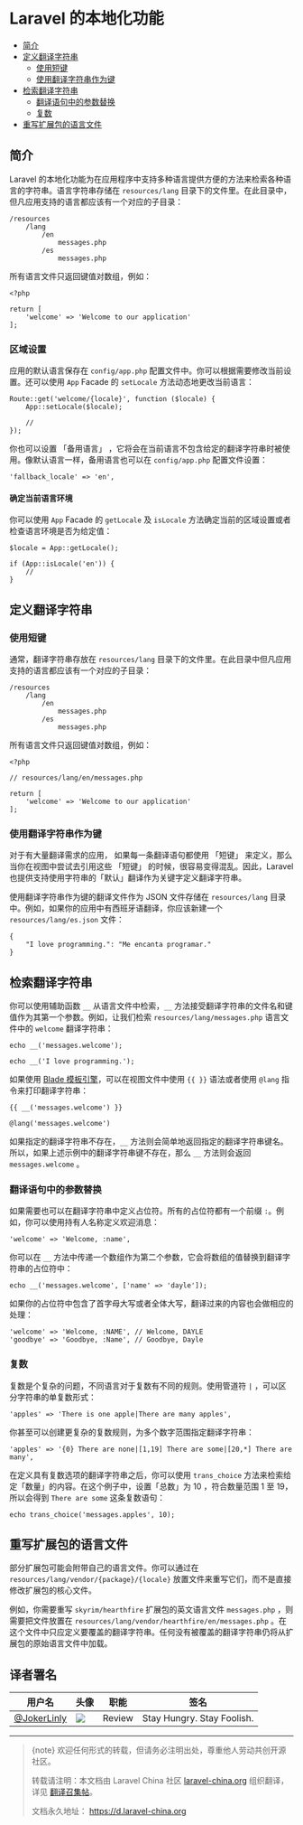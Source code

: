 # Laravel 的本地化功能

- [简介](#introduction)
- [定义翻译字符串](#defining-translation-strings)
    - [使用短键](#using-short-keys)
    - [使用翻译字符串作为键](#using-translation-strings-as-keys)
- [检索翻译字符串](#retrieving-translation-strings)
    - [翻译语句中的参数替换](#replacing-parameters-in-translation-strings)
    - [复数](#pluralization)
- [重写扩展包的语言文件](#overriding-package-language-files)

<a name="introduction"></a>
## 简介

Laravel 的本地化功能为在应用程序中支持多种语言提供方便的方法来检索各种语言的字符串。语言字符串存储在 `resources/lang` 目录下的文件里。在此目录中，但凡应用支持的语言都应该有一个对应的子目录：

    /resources
        /lang
            /en
                messages.php
            /es
                messages.php

所有语言文件只返回键值对数组，例如：

    <?php

    return [
        'welcome' => 'Welcome to our application'
    ];

### 区域设置

应用的默认语言保存在 `config/app.php` 配置文件中。你可以根据需要修改当前设置。还可以使用 `App` Facade 的 `setLocale` 方法动态地更改当前语言：

    Route::get('welcome/{locale}', function ($locale) {
        App::setLocale($locale);

        //
    });

你也可以设置 「备用语言」 ，它将会在当前语言不包含给定的翻译字符串时被使用。像默认语言一样，备用语言也可以在 `config/app.php` 配置文件设置：

    'fallback_locale' => 'en',

#### 确定当前语言环境

你可以使用 `App` Facade 的 `getLocale` 及 `isLocale` 方法确定当前的区域设置或者检查语言环境是否为给定值：

    $locale = App::getLocale();

    if (App::isLocale('en')) {
        //
    }

<a name="defining-translation-strings"></a>
## 定义翻译字符串

<a name="using-short-keys"></a>
### 使用短键

通常，翻译字符串存放在 `resources/lang` 目录下的文件里。在此目录中但凡应用支持的语言都应该有一个对应的子目录：

    /resources
        /lang
            /en
                messages.php
            /es
                messages.php

所有语言文件只返回键值对数组，例如：

    <?php

    // resources/lang/en/messages.php

    return [
        'welcome' => 'Welcome to our application'
    ];

<a name="using-translation-strings-as-keys"></a>
### 使用翻译字符串作为键

对于有大量翻译需求的应用， 如果每一条翻译语句都使用 「短键」 来定义，那么当你在视图中尝试去引用这些 「短键」 的时候，很容易变得混乱。因此，Laravel 也提供支持使用字符串的「默认」翻译作为关键字定义翻译字符串。

使用翻译字符串作为键的翻译文件作为 JSON 文件存储在 `resources/lang` 目录中。例如，如果你的应用中有西班牙语翻译，你应该新建一个 `resources/lang/es.json` 文件：

    {
        "I love programming.": "Me encanta programar."
    }

<a name="retrieving-translation-strings"></a>
## 检索翻译字符串

你可以使用辅助函数 `__` 从语言文件中检索，`__` 方法接受翻译字符串的文件名和键值作为其第一个参数。例如，让我们检索 `resources/lang/messages.php` 语言文件中的 `welcome` 翻译字符串：

    echo __('messages.welcome');

    echo __('I love programming.');

如果使用 [Blade 模板引擎](/docs/{{version}}/blade)，可以在视图文件中使用 `{{ }}` 语法或者使用 `@lang` 指令来打印翻译字符串：

    {{ __('messages.welcome') }}

    @lang('messages.welcome')

如果指定的翻译字符串不存在，`__` 方法则会简单地返回指定的翻译字符串键名。所以，如果上述示例中的翻译字符串键不存在，那么 `__` 方法则会返回 `messages.welcome` 。

<a name="replacing-parameters-in-translation-strings"></a>
### 翻译语句中的参数替换

如果需要也可以在翻译字符串中定义占位符。所有的占位符都有一个前缀 `:`。例如，你可以使用持有人名称定义欢迎消息：

    'welcome' => 'Welcome, :name',

你可以在 `__` 方法中传递一个数组作为第二个参数，它会将数组的值替换到翻译字符串的占位符中：

    echo __('messages.welcome', ['name' => 'dayle']);

如果你的占位符中包含了首字母大写或者全体大写，翻译过来的内容也会做相应的处理：

    'welcome' => 'Welcome, :NAME', // Welcome, DAYLE
    'goodbye' => 'Goodbye, :Name', // Goodbye, Dayle


<a name="pluralization"></a>
### 复数

复数是个复杂的问题，不同语言对于复数有不同的规则。使用管道符 `|` ，可以区分字符串的单复数形式：

    'apples' => 'There is one apple|There are many apples',

你甚至可以创建更复杂的复数规则，为多个数字范围指定翻译字符串：

    'apples' => '{0} There are none|[1,19] There are some|[20,*] There are many',

在定义具有复数选项的翻译字符串之后，你可以使用 `trans_choice` 方法来检索给定「数量」的内容。在这个例子中，设置「总数」为 10 ，符合数量范围 1 至 19，所以会得到 `There are some` 这条复数语句：

    echo trans_choice('messages.apples', 10);

<a name="overriding-package-language-files"></a>
## 重写扩展包的语言文件

部分扩展包可能会附带自己的语言文件。你可以通过在 `resources/lang/vendor/{package}/{locale}` 放置文件来重写它们，而不是直接修改扩展包的核心文件。

例如，你需要重写 `skyrim/hearthfire` 扩展包的英文语言文件 `messages.php` ，则需要把文件放置在 `resources/lang/vendor/hearthfire/en/messages.php` 。在这个文件中只应定义要覆盖的翻译字符串。任何没有被覆盖的翻译字符串仍将从扩展包的原始语言文件中加载。

## 译者署名

| 用户名 | 头像 | 职能 | 签名 |
|---|---|---|---|
| [@JokerLinly](https://laravel-china.org/users/5350)  | <img class="avatar-66 rm-style" src="https://dn-phphub.qbox.me/uploads/avatars/5350_1481857380.jpg">  | Review | Stay Hungry. Stay Foolish. |

---

> {note} 欢迎任何形式的转载，但请务必注明出处，尊重他人劳动共创开源社区。
>
> 转载请注明：本文档由 Laravel China 社区 [laravel-china.org](https://laravel-china.org) 组织翻译，详见 [翻译召集帖](https://laravel-china.org/topics/5756/laravel-55-document-translation-call-come-and-join-the-translation)。
>
> 文档永久地址： https://d.laravel-china.org
